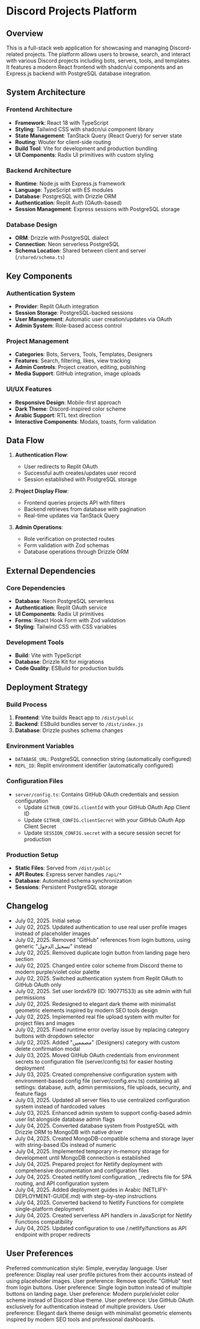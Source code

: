 # Discord Projects Platform

## Overview

This is a full-stack web application for showcasing and managing Discord-related projects. The platform allows users to browse, search, and interact with various Discord projects including bots, servers, tools, and templates. It features a modern React frontend with shadcn/ui components and an Express.js backend with PostgreSQL database integration.

## System Architecture

### Frontend Architecture
- **Framework**: React 18 with TypeScript
- **Styling**: Tailwind CSS with shadcn/ui component library
- **State Management**: TanStack Query (React Query) for server state
- **Routing**: Wouter for client-side routing
- **Build Tool**: Vite for development and production bundling
- **UI Components**: Radix UI primitives with custom styling

### Backend Architecture
- **Runtime**: Node.js with Express.js framework
- **Language**: TypeScript with ES modules
- **Database**: PostgreSQL with Drizzle ORM
- **Authentication**: Replit Auth (OAuth-based)
- **Session Management**: Express sessions with PostgreSQL storage

### Database Design
- **ORM**: Drizzle with PostgreSQL dialect
- **Connection**: Neon serverless PostgreSQL
- **Schema Location**: Shared between client and server (`/shared/schema.ts`)

## Key Components

### Authentication System
- **Provider**: Replit OAuth integration
- **Session Storage**: PostgreSQL-backed sessions
- **User Management**: Automatic user creation/updates via OAuth
- **Admin System**: Role-based access control

### Project Management
- **Categories**: Bots, Servers, Tools, Templates, Designers
- **Features**: Search, filtering, likes, view tracking
- **Admin Controls**: Project creation, editing, publishing
- **Media Support**: GitHub integration, image uploads

### UI/UX Features
- **Responsive Design**: Mobile-first approach
- **Dark Theme**: Discord-inspired color scheme
- **Arabic Support**: RTL text direction
- **Interactive Components**: Modals, toasts, form validation

## Data Flow

1. **Authentication Flow**:
   - User redirects to Replit OAuth
   - Successful auth creates/updates user record
   - Session established with PostgreSQL storage

2. **Project Display Flow**:
   - Frontend queries projects API with filters
   - Backend retrieves from database with pagination
   - Real-time updates via TanStack Query

3. **Admin Operations**:
   - Role verification on protected routes
   - Form validation with Zod schemas
   - Database operations through Drizzle ORM

## External Dependencies

### Core Dependencies
- **Database**: Neon PostgreSQL serverless
- **Authentication**: Replit OAuth service
- **UI Components**: Radix UI primitives
- **Forms**: React Hook Form with Zod validation
- **Styling**: Tailwind CSS with CSS variables

### Development Tools
- **Build**: Vite with TypeScript
- **Database**: Drizzle Kit for migrations
- **Code Quality**: ESBuild for production builds

## Deployment Strategy

### Build Process
1. **Frontend**: Vite builds React app to `/dist/public`
2. **Backend**: ESBuild bundles server to `/dist/index.js`
3. **Database**: Drizzle pushes schema changes

### Environment Variables
- `DATABASE_URL`: PostgreSQL connection string (automatically configured)
- `REPL_ID`: Replit environment identifier (automatically configured)

### Configuration Files
- `server/config.ts`: Contains GitHub OAuth credentials and session configuration
  - Update `GITHUB_CONFIG.clientId` with your GitHub OAuth App Client ID
  - Update `GITHUB_CONFIG.clientSecret` with your GitHub OAuth App Client Secret
  - Update `SESSION_CONFIG.secret` with a secure session secret for production

### Production Setup
- **Static Files**: Served from `/dist/public`
- **API Routes**: Express server handles `/api/*`
- **Database**: Automated schema synchronization
- **Sessions**: Persistent PostgreSQL storage

## Changelog
- July 02, 2025. Initial setup
- July 02, 2025. Updated authentication to use real user profile images instead of placeholder images
- July 02, 2025. Removed "GitHub" references from login buttons, using generic "تسجيل الدخول" instead
- July 02, 2025. Removed duplicate login button from landing page hero section
- July 02, 2025. Changed entire color scheme from Discord theme to modern purple/violet color palette
- July 02, 2025. Switched authentication system from Replit OAuth to GitHub OAuth only
- July 02, 2025. Set user lordx679 (ID: 190771533) as site admin with full permissions
- July 02, 2025. Redesigned to elegant dark theme with minimalist geometric elements inspired by modern SEO tools design
- July 02, 2025. Implemented real file upload system with multer for project files and images
- July 02, 2025. Fixed runtime error overlay issue by replacing category buttons with dropdown selector
- July 02, 2025. Added "مصممين" (Designers) category with custom delete confirmation modal
- July 03, 2025. Moved GitHub OAuth credentials from environment secrets to configuration file (server/config.ts) for easier hosting deployment
- July 03, 2025. Created comprehensive configuration system with environment-based config file (server/config.env.ts) containing all settings: database, auth, admin permissions, file uploads, security, and feature flags
- July 03, 2025. Updated all server files to use centralized configuration system instead of hardcoded values
- July 03, 2025. Enhanced admin system to support config-based admin user list alongside database admin flags
- July 04, 2025. Converted database system from PostgreSQL with Drizzle ORM to MongoDB with native driver
- July 04, 2025. Created MongoDB-compatible schema and storage layer with string-based IDs instead of numeric
- July 04, 2025. Implemented temporary in-memory storage for development until MongoDB connection is established
- July 04, 2025. Prepared project for Netlify deployment with comprehensive documentation and configuration files
- July 04, 2025. Created netlify.toml configuration, _redirects file for SPA routing, and API configuration system
- July 04, 2025. Added deployment guides in Arabic (NETLIFY-DEPLOYMENT-GUIDE.md) with step-by-step instructions
- July 04, 2025. Converted backend to Netlify Functions for complete single-platform deployment
- July 04, 2025. Created serverless API handlers in JavaScript for Netlify Functions compatibility
- July 04, 2025. Updated configuration to use /.netlify/functions as API endpoint with proper redirects

## User Preferences

Preferred communication style: Simple, everyday language.
User preference: Display real user profile pictures from their accounts instead of using placeholder images.
User preference: Remove specific "GitHub" text from login buttons.
User preference: Single login button instead of multiple buttons on landing page.
User preference: Modern purple/violet color scheme instead of Discord blue theme.
User preference: Use GitHub OAuth exclusively for authentication instead of multiple providers.
User preference: Elegant dark theme design with minimalist geometric elements inspired by modern SEO tools and professional dashboards.
